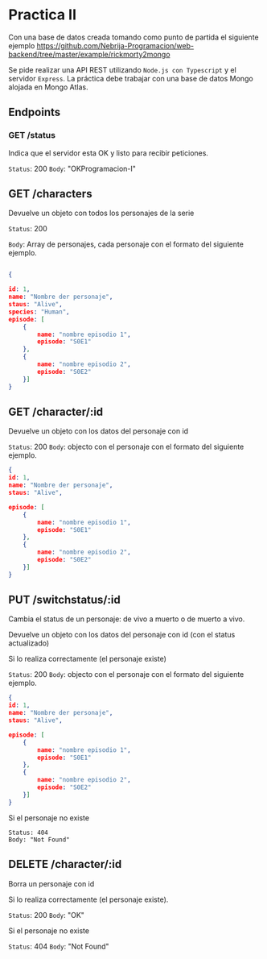 
# Practica II

 Con una base de datos creada tomando como punto de partida el siguiente ejemplo https://github.com/Nebrija-Programacion/web-backend/tree/master/example/rickmorty2mongo

Se pide realizar una API REST utilizando `Node.js con Typescript` y el servidor `Express`. La práctica debe trabajar con una base de datos Mongo alojada en Mongo Atlas.

## Endpoints
 
### GET /status

Indica que el servidor esta OK y listo para recibir peticiones.

`Status`: 200
`Body`: "OKProgramacion-I"

## GET /characters

Devuelve un objeto con todos los personajes de la serie

`Status`: 200

`Body`: Array de personajes, cada personaje con el formato del siguiente ejemplo.

```json

{

id: 1,
name: "Nombre der personaje",
staus: "Alive",
species: "Human",
episode: [
	{ 
		name: "nombre episodio 1",
		episode: "S0E1"
	},
	{ 
		name: "nombre episodio 2",
		episode: "S0E2"
	}]
}

```

## GET /character/:id

Devuelve un objeto con los datos del personaje con id

`Status`: 200
`Body`: objecto con el personaje con el formato del siguiente ejemplo.

```json
{
id: 1,
name: "Nombre der personaje",
staus: "Alive",

episode: [
	{ 
		name: "nombre episodio 1",
		episode: "S0E1"
	},
	{ 
		name: "nombre episodio 2",
		episode: "S0E2"
	}]
}
```

  

## PUT /switchstatus/:id

Cambia el status de un personaje: de vivo a muerto o de muerto a vivo.

Devuelve un objeto con los datos del personaje con id (con el status actualizado)

Si lo realiza correctamente (el personaje existe)

`Status`: 200
`Body`: objecto con el personaje con el formato del siguiente ejemplo.

```json
{
id: 1,
name: "Nombre der personaje",
staus: "Alive",

episode: [
	{ 
		name: "nombre episodio 1",
		episode: "S0E1"
	},
	{ 
		name: "nombre episodio 2",
		episode: "S0E2"
	}]
}
``` 
Si el personaje no existe
```
Status: 404
Body: "Not Found"
```
## DELETE /character/:id

Borra un personaje con id

Si lo realiza correctamente (el personaje existe).

`Status`: 200
`Body`: "OK"

Si el personaje no existe

`Status`: 404
`Body`: "Not Found"